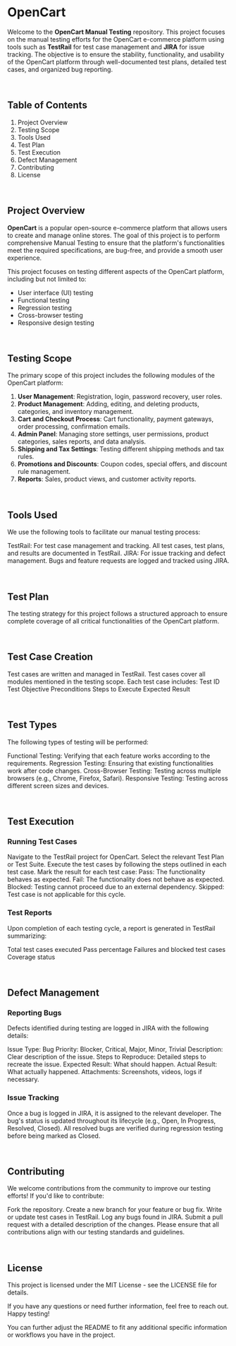 # OpenCart

Welcome to the <b>OpenCart Manual Testing</b> repository. This project focuses on the manual testing efforts for the OpenCart e-commerce platform using tools such as <b>TestRail</b> for test case management and <b>JIRA</b> for issue tracking. The objective is to ensure the stability, functionality, and usability of the OpenCart platform through well-documented test plans, detailed test cases, and organized bug reporting.

<br>

## Table of Contents
1. Project Overview
2. Testing Scope
3. Tools Used
4. Test Plan
5. Test Execution
6. Defect Management
7. Contributing
8. License


<br> 


## Project Overview
<b>OpenCart</b> is a popular open-source e-commerce platform that allows users to create and manage online stores. The goal of this project is to perform comprehensive Manual Testing to ensure that the platform's functionalities meet the required specifications, are bug-free, and provide a smooth user experience.

This project focuses on testing different aspects of the OpenCart platform, including but not limited to:

- User interface (UI) testing
- Functional testing
- Regression testing
- Cross-browser testing
- Responsive design testing

<br>

## Testing Scope
The primary scope of this project includes the following modules of the OpenCart platform:

1. <b>User Management</b>: Registration, login, password recovery, user roles.
2. <b>Product Management</b>: Adding, editing, and deleting products, categories, and inventory management.
3. <b>Cart and Checkout Process</b>: Cart functionality, payment gateways, order processing, confirmation emails.
4. <b>Admin Panel</b>: Managing store settings, user permissions, product categories, sales reports, and data analysis.
5. <b>Shipping and Tax Settings</b>: Testing different shipping methods and tax rules.
6. <b>Promotions and Discounts</b>: Coupon codes, special offers, and discount rule management.
7. <b>Reports</b>: Sales, product views, and customer activity reports.


<br>


## Tools Used
We use the following tools to facilitate our manual testing process:

TestRail: For test case management and tracking. All test cases, test plans, and results are documented in TestRail.
JIRA: For issue tracking and defect management. Bugs and feature requests are logged and tracked using JIRA.


<br>


## Test Plan
The testing strategy for this project follows a structured approach to ensure complete coverage of all critical functionalities of the OpenCart platform.

<br>


## Test Case Creation
Test cases are written and managed in TestRail.
Test cases cover all modules mentioned in the testing scope.
Each test case includes:
Test ID
Test Objective
Preconditions
Steps to Execute
Expected Result


<br>


## Test Types
The following types of testing will be performed:

Functional Testing: Verifying that each feature works according to the requirements.
Regression Testing: Ensuring that existing functionalities work after code changes.
Cross-Browser Testing: Testing across multiple browsers (e.g., Chrome, Firefox, Safari).
Responsive Testing: Testing across different screen sizes and devices.


<br>


## Test Execution
### Running Test Cases
Navigate to the TestRail project for OpenCart.
Select the relevant Test Plan or Test Suite.
Execute the test cases by following the steps outlined in each test case.
Mark the result for each test case:
Pass: The functionality behaves as expected.
Fail: The functionality does not behave as expected.
Blocked: Testing cannot proceed due to an external dependency.
Skipped: Test case is not applicable for this cycle.

### Test Reports
Upon completion of each testing cycle, a report is generated in TestRail summarizing:

Total test cases executed
Pass percentage
Failures and blocked test cases
Coverage status


<br>


## Defect Management

### Reporting Bugs
Defects identified during testing are logged in JIRA with the following details:

Issue Type: Bug
Priority: Blocker, Critical, Major, Minor, Trivial
Description: Clear description of the issue.
Steps to Reproduce: Detailed steps to recreate the issue.
Expected Result: What should happen.
Actual Result: What actually happened.
Attachments: Screenshots, videos, logs if necessary.

### Issue Tracking
Once a bug is logged in JIRA, it is assigned to the relevant developer.
The bug's status is updated throughout its lifecycle (e.g., Open, In Progress, Resolved, Closed).
All resolved bugs are verified during regression testing before being marked as Closed.


<br>


## Contributing
We welcome contributions from the community to improve our testing efforts! If you'd like to contribute:

Fork the repository.
Create a new branch for your feature or bug fix.
Write or update test cases in TestRail.
Log any bugs found in JIRA.
Submit a pull request with a detailed description of the changes.
Please ensure that all contributions align with our testing standards and guidelines.



<br>


## License
This project is licensed under the MIT License - see the LICENSE file for details.

If you have any questions or need further information, feel free to reach out. Happy testing!

You can further adjust the README to fit any additional specific information or workflows you have in the project.
